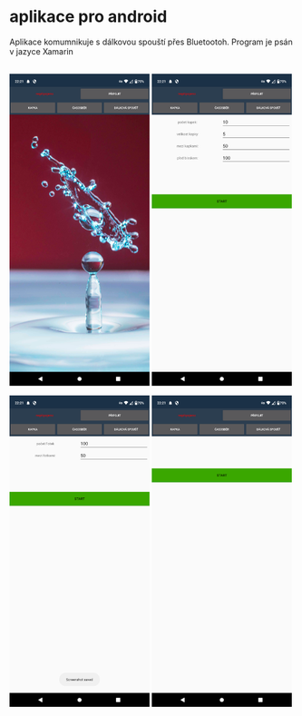 # aplikace pro android
Aplikace komumnikuje s dálkovou spouští přes Bluetootoh. Program je psán v jazyce Xamarin<br/><br/>
<p>
    <img src = "https://github.com/kocevjak/qappka/blob/58e1e9f03b3e56825a84214560aa700b067e08d5/foto/android/start.png" width = "49%">      
    <img src = "https://github.com/kocevjak/qappka/blob/58e1e9f03b3e56825a84214560aa700b067e08d5/foto/android/drop.png" width = "49%">
</p>
<p>
    <img src = "https://github.com/kocevjak/qappka/blob/58e1e9f03b3e56825a84214560aa700b067e08d5/foto/android/timelapse.png" width = "49%">      
    <img src = "https://github.com/kocevjak/qappka/blob/58e1e9f03b3e56825a84214560aa700b067e08d5/foto/android/photo.png" width = "49%"><br/>
</p>


